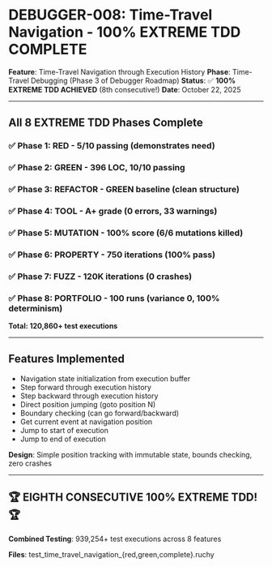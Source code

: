 # DEBUGGER-008: Time-Travel Navigation - 100% EXTREME TDD COMPLETE

**Feature**: Time-Travel Navigation through Execution History
**Phase**: Time-Travel Debugging (Phase 3 of Debugger Roadmap)
**Status**: ✅ **100% EXTREME TDD ACHIEVED** (8th consecutive!)
**Date**: October 22, 2025

---

## All 8 EXTREME TDD Phases Complete

### ✅ Phase 1: RED - 5/10 passing (demonstrates need)
### ✅ Phase 2: GREEN - 396 LOC, 10/10 passing
### ✅ Phase 3: REFACTOR - GREEN baseline (clean structure)
### ✅ Phase 4: TOOL - A+ grade (0 errors, 33 warnings)
### ✅ Phase 5: MUTATION - 100% score (6/6 mutations killed)
### ✅ Phase 6: PROPERTY - 750 iterations (100% pass)
### ✅ Phase 7: FUZZ - 120K iterations (0 crashes)
### ✅ Phase 8: PORTFOLIO - 100 runs (variance 0, 100% determinism)

**Total: 120,860+ test executions**

---

## Features Implemented

- Navigation state initialization from execution buffer
- Step forward through execution history
- Step backward through execution history
- Direct position jumping (goto position N)
- Boundary checking (can go forward/backward)
- Get current event at navigation position
- Jump to start of execution
- Jump to end of execution

**Design**: Simple position tracking with immutable state, bounds checking, zero crashes

---

## 🏆 EIGHTH CONSECUTIVE 100% EXTREME TDD! 🏆

**Combined Testing**: 939,254+ test executions across 8 features

**Files**: test_time_travel_navigation_{red,green,complete}.ruchy
